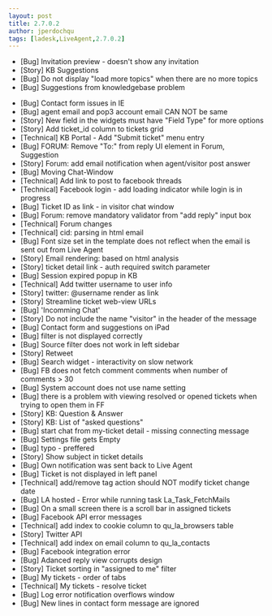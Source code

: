 ```yaml
---
layout: post
title: 2.7.0.2
author: jperdochqu
tags: [ladesk,LiveAgent,2.7.0.2]
---
```


- [Bug] Invitation preview - doesn't show any invitation
- [Story] KB Suggestions
- [Bug] Do not display &quot;load more topics&quot; when there are no more topics
- [Bug] Suggestions from knowledgebase problem

<!--more-->

- [Bug] Contact form issues in IE
- [Bug] agent email and pop3 account email CAN NOT be same
- [Story] New field in the widgets must have &quot;Field Type&quot; for more options
- [Story] Add ticket_id column to tickets grid
- [Technical] KB Portal - Add &quot;Submit ticket&quot; menu entry
- [Bug] FORUM: Remove &quot;To:&quot; from reply UI element in Forum, Suggestion
- [Story] Forum: add email notification when agent/visitor post answer
- [Bug] Moving Chat-Window
- [Technical] Add link to post to facebook threads
- [Technical] Facebook login - add loading indicator while login is in progress
- [Bug] Ticket ID as link - in visitor chat window
- [Bug] Forum: remove mandatory validator from &quot;add reply&quot; input box
- [Technical] Forum changes
- [Technical] cid: parsing in html email
- [Bug] Font size set in the template does not reflect when the email is sent out from Live Agent
- [Story] Email rendering: based on html analysis
- [Story] ticket detail link - auth required switch parameter
- [Bug] Session expired popup in KB
- [Technical] Add twitter username to user info
- [Story] twitter: @username render as link
- [Story] Streamline ticket web-view URLs
- [Bug] 'Incomming Chat'
- [Story] Do not include the name &quot;visitor&quot; in the header of the message
- [Bug] Contact form and suggestions on iPad
- [Bug] filter is not displayed correctly
- [Bug] Source filter does not work in left sidebar
- [Story] Retweet
- [Bug] Search widget - interactivity on slow network
- [Bug] FB does not fetch comment comments when number of comments &gt; 30
- [Bug] System account does not use name setting
- [Bug] there is a problem with viewing resolved or opened tickets when trying to open them in FF
- [Story] KB: Question &amp; Answer
- [Story] KB: List of &quot;asked questions&quot;
- [Bug] start chat from my-ticket detail - missing connecting message
- [Bug] Settings file gets Empty
- [Bug] typo - preffered
- [Story] Show subject in ticket details
- [Bug] Own notification was sent back to Live Agent
- [Bug] Ticket is not displayed in left panel
- [Technical] add/remove tag action should NOT modify ticket change date
- [Bug] LA hosted - Error while running task La_Task_FetchMails
- [Bug] On a small screen there is a scroll bar in assigned tickets
- [Bug] Facebook API error messages
- [Technical] add index to cookie column to qu_la_browsers table
- [Story] Twitter API
- [Technical] add index on email column to qu_la_contacts
- [Bug] Facebook integration error
- [Bug] Adanced reply view corrupts design
- [Story] Ticket sorting in &quot;assigned to me&quot; filter
- [Bug] My tickets - order of tabs
- [Technical] My tickets - resolve ticket
- [Bug] Log error notification overflows window
- [Bug] New lines in contact form message are ignored
